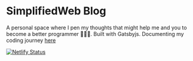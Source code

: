 # SimplifiedWeb Blog
A personal space where I pen my thoughts that might help me and you to become a better programmer 👨🏻‍💻. Built with Gatsbyjs. Documenting my coding journey [here](https://simplifiedweb.netlify.app/)

[![Netlify Status](https://api.netlify.com/api/v1/badges/e01e9b53-3f63-479d-9623-b3f67044f148/deploy-status)](https://app.netlify.com/sites/simplifiedweb/deploys)
